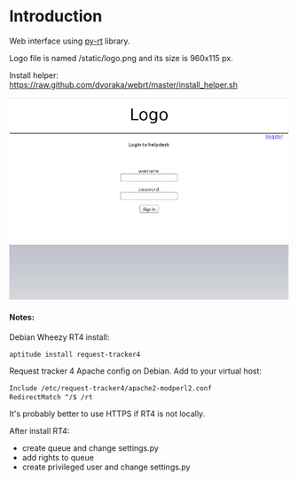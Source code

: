 Introduction
=====
Web interface using [py-rt](https://github.com/dvoraka/py-rt) library.

Logo file is named /static/logo.png and its size is 960x115 px.

Install helper:
https://raw.github.com/dvoraka/webrt/master/install_helper.sh

![](/imgs/login.png)
#### Notes:

Debian Wheezy RT4 install:
```
aptitude install request-tracker4
```

Request tracker 4 Apache config on Debian. Add to your virtual host:
```
Include /etc/request-tracker4/apache2-modperl2.conf
RedirectMatch ^/$ /rt
```

It's probably better to use HTTPS if RT4 is not locally.

After install RT4:

* create queue and change settings.py
* add rights to queue
* create privileged user and change settings.py
